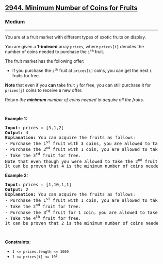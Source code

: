 <h2><a href="https://leetcode.com/problems/minimum-number-of-coins-for-fruits/">2944. Minimum Number of Coins for Fruits</a></h2><h3>Medium</h3><hr><div><p>You are at a fruit market with different types of exotic fruits on display.</p>

<p>You are given a <strong>1-indexed</strong> array <code>prices</code>, where <code>prices[i]</code> denotes the number of coins needed to purchase the <code>i<sup>th</sup></code> fruit.</p>

<p>The fruit market has the following offer:</p>

<ul>
	<li>If you purchase the <code>i<sup>th</sup></code> fruit at <code>prices[i]</code> coins, you can get the next <code>i</code> fruits for free.</li>
</ul>

<p><strong>Note</strong> that even if you <strong>can</strong> take fruit <code>j</code> for free, you can still purchase it for <code>prices[j]</code> coins to receive a new offer.</p>

<p>Return <em>the <strong>minimum</strong> number of coins needed to acquire all the fruits</em>.</p>

<p>&nbsp;</p>
<p><strong class="example">Example 1:</strong></p>

<pre><strong>Input:</strong> prices = [3,1,2]
<strong>Output:</strong> 4
<strong>Explanation:</strong> You can acquire the fruits as follows:
- Purchase the 1<sup>st</sup> fruit with 3 coins, you are allowed to take the 2<sup>nd</sup> fruit for free.
- Purchase the 2<sup>nd</sup> fruit with 1 coin, you are allowed to take the 3<sup>rd</sup> fruit for free.
- Take the 3<sup>rd</sup> fruit for free.
Note that even though you were allowed to take the 2<sup>nd</sup> fruit for free, you purchased it because it is more optimal.
It can be proven that 4 is the minimum number of coins needed to acquire all the fruits.
</pre>

<p><strong class="example">Example 2:</strong></p>

<pre><strong>Input:</strong> prices = [1,10,1,1]
<strong>Output:</strong> 2
<strong>Explanation:</strong> You can acquire the fruits as follows:
- Purchase the 1<sup>st</sup> fruit with 1 coin, you are allowed to take the 2<sup>nd</sup> fruit for free.
- Take the 2<sup>nd</sup> fruit for free.
- Purchase the 3<sup>rd</sup> fruit for 1 coin, you are allowed to take the 4<sup>th</sup> fruit for free.
- Take the 4<sup>t</sup><sup>h</sup> fruit for free.
It can be proven that 2 is the minimum number of coins needed to acquire all the fruits.
</pre>

<p>&nbsp;</p>
<p><strong>Constraints:</strong></p>

<ul>
	<li><code>1 &lt;= prices.length &lt;= 1000</code></li>
	<li><code>1 &lt;= prices[i] &lt;= 10<sup>5</sup></code></li>
</ul>
</div>